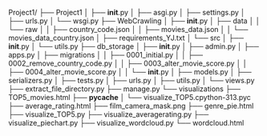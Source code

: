 Project1/
├── Project1
│   ├── __init__.py
│   ├── asgi.py
│   ├── settings.py
│   ├── urls.py
│   └── wsgi.py
├── WebCrawling
│   ├── __init__.py
│   ├── data
│   │   └── raw
│   │       ├── country_code.json
│   │       ├── movies_data.json
│   │       └── movies_data_country.json
│   ├── requirements_YJ.txt
│   └── src
│       ├── __init__.py
│       └── utils.py
├── db_storage
│   ├── __init__.py
│   ├── admin.py
│   ├── apps.py
│   ├── migrations
│   │   ├── 0001_initial.py
│   │   ├── 0002_remove_country_code.py
│   │   ├── 0003_alter_movie_score.py
│   │   ├── 0004_alter_movie_score.py
│   │   └── __init__.py
│   ├── models.py
│   ├── serializers.py
│   ├── tests.py
│   ├── urls.py
│   ├── utils.py
│   └── views.py
├── extract_file_directory.py
├── manage.py
└── visualizations
    ├── TOP5_movies.html
    ├── __pycache__
    │   └── visualize_TOP5.cpython-313.pyc
    ├── average_rating.html
    ├── film_camera_mask.png
    ├── genre_pie.html
    ├── visualize_TOP5.py
    ├── visualize_averagerating.py
    ├── visualize_piechart.py
    ├── visualize_wordcloud.py
    └── wordcloud.html